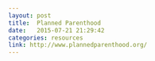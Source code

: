 ```yaml
---
layout: post
title:  Planned Parenthood
date:   2015-07-21 21:29:42
categories: resources
link: http://www.plannedparenthood.org/
---
```

